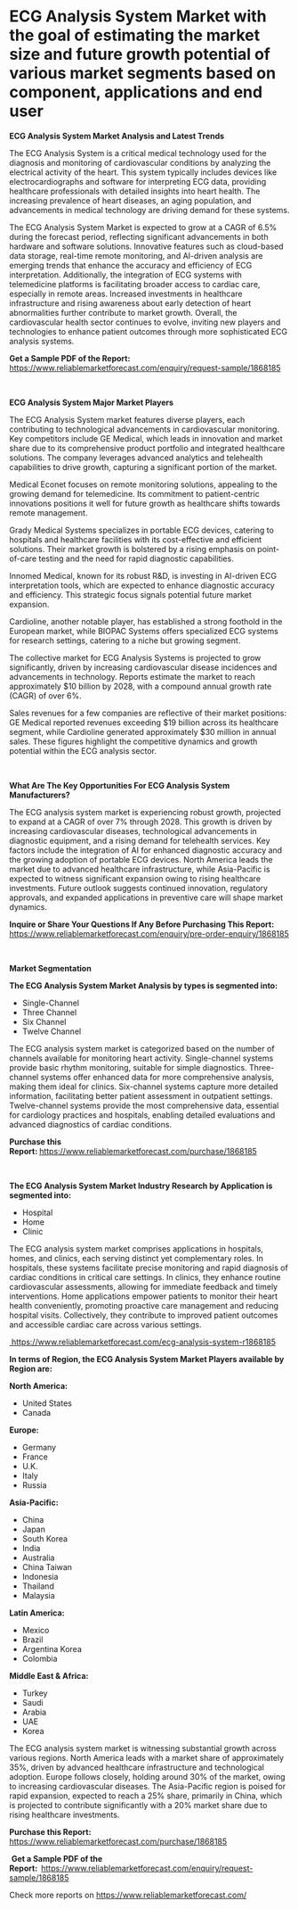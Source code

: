 <p><h1>ECG Analysis System Market with the goal of estimating the market size and future growth potential of various market segments based on component, applications and end user</h1></p><p><strong>ECG Analysis System Market Analysis and Latest Trends</strong></p>
<p><p>The ECG Analysis System is a critical medical technology used for the diagnosis and monitoring of cardiovascular conditions by analyzing the electrical activity of the heart. This system typically includes devices like electrocardiographs and software for interpreting ECG data, providing healthcare professionals with detailed insights into heart health. The increasing prevalence of heart diseases, an aging population, and advancements in medical technology are driving demand for these systems.</p><p>The ECG Analysis System Market is expected to grow at a CAGR of 6.5% during the forecast period, reflecting significant advancements in both hardware and software solutions. Innovative features such as cloud-based data storage, real-time remote monitoring, and AI-driven analysis are emerging trends that enhance the accuracy and efficiency of ECG interpretation. Additionally, the integration of ECG systems with telemedicine platforms is facilitating broader access to cardiac care, especially in remote areas. Increased investments in healthcare infrastructure and rising awareness about early detection of heart abnormalities further contribute to market growth. Overall, the cardiovascular health sector continues to evolve, inviting new players and technologies to enhance patient outcomes through more sophisticated ECG analysis systems.</p></p>
<p><strong>Get a Sample PDF of the Report:&nbsp;</strong> <a href="https://www.reliablemarketforecast.com/enquiry/request-sample/1868185?utm_campaign=2950&utm_medium=2&utm_source=Github&utm_content=ia&utm_term=05032025&utm_id=ecg-analysis-system">https://www.reliablemarketforecast.com/enquiry/request-sample/1868185</a></p>
<p>&nbsp;</p>
<p><strong>ECG Analysis System Major Market Players</strong></p>
<p><p>The ECG Analysis System market features diverse players, each contributing to technological advancements in cardiovascular monitoring. Key competitors include GE Medical, which leads in innovation and market share due to its comprehensive product portfolio and integrated healthcare solutions. The company leverages advanced analytics and telehealth capabilities to drive growth, capturing a significant portion of the market.</p><p>Medical Econet focuses on remote monitoring solutions, appealing to the growing demand for telemedicine. Its commitment to patient-centric innovations positions it well for future growth as healthcare shifts towards remote management.</p><p>Grady Medical Systems specializes in portable ECG devices, catering to hospitals and healthcare facilities with its cost-effective and efficient solutions. Their market growth is bolstered by a rising emphasis on point-of-care testing and the need for rapid diagnostic capabilities.</p><p>Innomed Medical, known for its robust R&D, is investing in AI-driven ECG interpretation tools, which are expected to enhance diagnostic accuracy and efficiency. This strategic focus signals potential future market expansion.</p><p>Cardioline, another notable player, has established a strong foothold in the European market, while BIOPAC Systems offers specialized ECG systems for research settings, catering to a niche but growing segment.</p><p>The collective market for ECG Analysis Systems is projected to grow significantly, driven by increasing cardiovascular disease incidences and advancements in technology. Reports estimate the market to reach approximately $10 billion by 2028, with a compound annual growth rate (CAGR) of over 6%.</p><p>Sales revenues for a few companies are reflective of their market positions: GE Medical reported revenues exceeding $19 billion across its healthcare segment, while Cardioline generated approximately $30 million in annual sales. These figures highlight the competitive dynamics and growth potential within the ECG analysis sector.</p></p>
<p>&nbsp;</p>
<p><strong>What Are The Key Opportunities For ECG Analysis System Manufacturers?</strong></p>
<p><p>The ECG analysis system market is experiencing robust growth, projected to expand at a CAGR of over 7% through 2028. This growth is driven by increasing cardiovascular diseases, technological advancements in diagnostic equipment, and a rising demand for telehealth services. Key factors include the integration of AI for enhanced diagnostic accuracy and the growing adoption of portable ECG devices. North America leads the market due to advanced healthcare infrastructure, while Asia-Pacific is expected to witness significant expansion owing to rising healthcare investments. Future outlook suggests continued innovation, regulatory approvals, and expanded applications in preventive care will shape market dynamics.</p></p>
<p><strong>Inquire or Share Your Questions If Any Before Purchasing This Report:</strong> <a href="https://www.reliablemarketforecast.com/enquiry/pre-order-enquiry/1868185?utm_campaign=2950&utm_medium=2&utm_source=Github&utm_content=ia&utm_term=05032025&utm_id=ecg-analysis-system">https://www.reliablemarketforecast.com/enquiry/pre-order-enquiry/1868185</a></p>
<p>&nbsp;</p>
<p><strong>Market Segmentation</strong></p>
<p><strong>The ECG Analysis System Market Analysis by types is segmented into:</strong></p>
<p><ul><li>Single-Channel</li><li>Three Channel</li><li>Six Channel</li><li>Twelve Channel</li></ul></p>
<p><p>The ECG analysis system market is categorized based on the number of channels available for monitoring heart activity. Single-channel systems provide basic rhythm monitoring, suitable for simple diagnostics. Three-channel systems offer enhanced data for more comprehensive analysis, making them ideal for clinics. Six-channel systems capture more detailed information, facilitating better patient assessment in outpatient settings. Twelve-channel systems provide the most comprehensive data, essential for cardiology practices and hospitals, enabling detailed evaluations and advanced diagnostics of cardiac conditions.</p></p>
<p><strong>Purchase this Report:&nbsp;</strong><a href="https://www.reliablemarketforecast.com/purchase/1868185?utm_campaign=2950&utm_medium=2&utm_source=Github&utm_content=ia&utm_term=05032025&utm_id=ecg-analysis-system">https://www.reliablemarketforecast.com/purchase/1868185</a></p>
<p>&nbsp;</p>
<p><strong>The ECG Analysis System Market Industry Research by Application is segmented into:</strong></p>
<p><ul><li>Hospital</li><li>Home</li><li>Clinic</li></ul></p>
<p><p>The ECG analysis system market comprises applications in hospitals, homes, and clinics, each serving distinct yet complementary roles. In hospitals, these systems facilitate precise monitoring and rapid diagnosis of cardiac conditions in critical care settings. In clinics, they enhance routine cardiovascular assessments, allowing for immediate feedback and timely interventions. Home applications empower patients to monitor their heart health conveniently, promoting proactive care management and reducing hospital visits. Collectively, they contribute to improved patient outcomes and accessible cardiac care across various settings.</p></p>
<p><a href="https://www.reliablemarketforecast.com/ecg-analysis-system-r1868185?utm_campaign=2950&utm_medium=2&utm_source=Github&utm_content=ia&utm_term=05032025&utm_id=ecg-analysis-system">&nbsp;https://www.reliablemarketforecast.com/ecg-analysis-system-r1868185</a></p>
<p><strong>In terms of Region, the ECG Analysis System Market Players available by Region are:</strong></p>
<p>
    <p> <strong> North America: </strong>
        <ul>
            <li>United States</li>
            <li>Canada</li>
        </ul>
        </p> 
    <p> <strong> Europe: </strong>
        <ul>
            <li>Germany</li>
            <li>France</li>
            <li>U.K.</li>
            <li>Italy</li>
            <li>Russia</li>
        </ul>
        </p> 
    <p> <strong> Asia-Pacific: </strong>
        <ul>
            <li>China</li>
            <li>Japan</li>
            <li>South Korea</li>
            <li>India</li>
            <li>Australia</li>
            <li>China Taiwan</li>
            <li>Indonesia</li>
            <li>Thailand</li>
            <li>Malaysia</li>
        </ul>
        </p> 
    <p> <strong> Latin America: </strong>
        <ul>
            <li>Mexico</li>
            <li>Brazil</li>
            <li>Argentina Korea</li>
            <li>Colombia</li>
        </ul>
        </p> 
    <p> <strong> Middle East & Africa: </strong>
        <ul>
            <li>Turkey</li>
            <li>Saudi</li>
            <li>Arabia</li>
            <li>UAE</li>
            <li>Korea</li>
        </ul>
    </p>
    </p>
<p><p>The ECG analysis system market is witnessing substantial growth across various regions. North America leads with a market share of approximately 35%, driven by advanced healthcare infrastructure and technological adoption. Europe follows closely, holding around 30% of the market, owing to increasing cardiovascular diseases. The Asia-Pacific region is poised for rapid expansion, expected to reach a 25% share, primarily in China, which is projected to contribute significantly with a 20% market share due to rising healthcare investments.</p></p>
<p><strong>Purchase this Report: </strong><a href="https://www.reliablemarketforecast.com/purchase/1868185?utm_campaign=2950&utm_medium=2&utm_source=Github&utm_content=ia&utm_term=05032025&utm_id=ecg-analysis-system">https://www.reliablemarketforecast.com/purchase/1868185</a></p>
<p>&nbsp;<strong>Get a Sample PDF of the Report:&nbsp;&nbsp;</strong><a href="https://www.reliablemarketforecast.com/enquiry/request-sample/1868185?utm_campaign=2950&utm_medium=2&utm_source=Github&utm_content=ia&utm_term=05032025&utm_id=ecg-analysis-system">https://www.reliablemarketforecast.com/enquiry/request-sample/1868185</a></p>
<p><strong></strong></p>
<p>Check more reports on <a href="https://www.reliablemarketforecast.com/?utm_campaign=2950&utm_medium=2&utm_source=Github&utm_content=ia&utm_term=05032025&utm_id=ecg-analysis-system">https://www.reliablemarketforecast.com/</a></p>